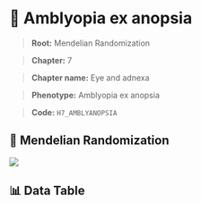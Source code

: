 # 🧪 Amblyopia ex anopsia

> **Root:** Mendelian Randomization

> **Chapter:** 7  

> **Chapter name:** Eye and adnexa

> **Phenotype:** Amblyopia ex anopsia  

> **Code:** `H7_AMBLYANOPSIA`

## 🧬 Mendelian Randomization  

<img src="/MR/Figures/Forward/H7_AMBLYANOPSIA.png"/>

## 📊 Data Table

<CsvTableMRF src="/MR_Data/Forward/H7_AMBLYANOPSIA.csv"/>
